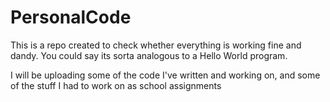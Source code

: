 # PersonalCode

This is a repo created to check whether everything is working fine and dandy.
You could say its sorta analogous to a Hello World program.

I will be uploading some of the code I've written and working on, and some of the stuff I had to work on as school assignments
